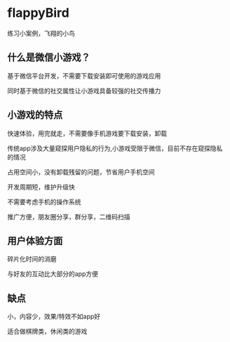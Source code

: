 # flappyBird
练习小案例，飞翔的小鸟


## 什么是微信小游戏？
基于微信平台开发，不需要下载安装即可使用的游戏应用

同时基于微信的社交属性让小游戏具备较强的社交传播力

## 小游戏的特点
快速体验，用完就走，不需要像手机游戏要下载安装，卸载

传统app涉及大量窥探用户隐私的行为,小游戏受限于微信，目前不存在窥探隐私的情况

占用空间小，没有卸载残留的问题，节省用户手机空间

开发周期短，维护升级快

不需要考虑手机的操作系统

推广方便，朋友圈分享，群分享，二维码扫描

## 用户体验方面
碎片化时间的消磨

与好友的互动比大部分的app方便

## 缺点
小，内容少，效果/特效不如app好

适合做棋牌类，休闲类的游戏









